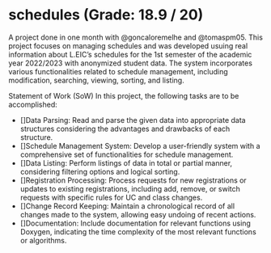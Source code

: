 # schedules  (Grade: 18.9 / 20)

A project done in one month with @goncaloremelhe and @tomaspm05.
This project focuses on managing schedules and was developed usuing real information about L.EIC’s schedules for the 1st semester of the academic year 2022/2023 with anonymized student data. The system incorporates various functionalities related to schedule management, including modification, searching, viewing, sorting, and listing.

Statement of Work (SoW)
In this project, the following tasks are to be accomplished:

- []Data Parsing: Read and parse the given data into appropriate data structures considering the advantages and drawbacks of each structure.
- []Schedule Management System: Develop a user-friendly system with a comprehensive set of functionalities for schedule management.
- []Data Listing: Perform listings of data in total or partial manner, considering filtering options and logical sorting.
- []Registration Processing: Process requests for new registrations or updates to existing registrations, including add, remove, or switch requests with specific rules for UC and class changes.
- []Change Record Keeping: Maintain a chronological record of all changes made to the system, allowing easy undoing of recent actions.
- []Documentation: Include documentation for relevant functions using Doxygen, indicating the time complexity of the most relevant functions or algorithms.
